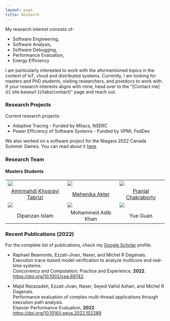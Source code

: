 ```yaml
---
layout: page
title: Research
---
```


<!--- 
Add an image to the /assets/img/ directory and add that file name like the following line above the "---" to add a cover image.

cover-img: /assets/img/path.jpg 
--->
My research interest consists of-

* Software Engineering,
* Software Analysis,
* Software Debugging,
* Performance Evaluation,
* Energy Efficiency

I am particularly interested to work with the aformentioned topics in the context of IoT, cloud and distributed systems. Currently, I am looking for 
masters and PhD students, visiting researchers, and postdocs to work with. If your research interests aligns with mine, head over to the "[Contact me]({{ site.baseurl }}/tabs/contact)" page and reach out.

### Research Projects
Current research projects:

* Adaptive Tracing - Funded by Mitacs, NSERC
* Power Efficiency of Software Systems - Funded by VPMI, FedDev

We also worked on a software project for the Niagara 2022 Canada Summer Games. You can read about it [here](https://brocku.ca/brock-news/2022/05/canada-games-teaching-spotlight-computer-science-students-developing-canada-games-chatbot/).

### Research Team

#### Masters Students
<p></p>
<style>
    td {
        border: none !important;
    }
</style>

<div align="center">
    <table>
        <tr>
            <td><img src="{{ site.baseurl }}/assets/img/people/amir.jpg"/></td>
            <td><img src="{{ site.baseurl }}/assets/img/people/mehenika.jpg"/></td>
            <td><img src="{{ site.baseurl }}/assets/img/people/pranjal.jpeg"/></td>
        </tr>
        <tr>
            <td style="text-align: center"><a href="https://www.linkedin.com/in/amirmahdi-khosravi/">Amirmahdi Khosravi Tabrizi</a></td>
            <td style="text-align: center"><a href="https://www.linkedin.com/in/mehenika">Mehenika Akter</a></td>
            <td style="text-align: center"><a href="https://pranjal.net/">Pranjal Chakraborty</a></td>
        </tr>
        <tr>
            <td><img src="{{ site.baseurl }}/assets/img/people/dipanzan.jpg"/></td>
            <td><img src="{{ site.baseurl }}/assets/img/people/adib.png"/></td>
            <td><img src="{{ site.baseurl }}/assets/img/people/image.png"/></td>
        </tr>
        <tr>
            <td style="text-align: center">Dipanzan Islam</td>
            <td style="text-align: center">Mohammed Adib Khan</td>
            <td style="text-align: center">Yue Guan</td>
        </tr>
    </table>
</div>
<p></p>

### Recent Publications (2022)
For the complete list of publications, check my [Google Scholar](https://scholar.google.com/citations?hl=en&user=sJWcLv8AAAAJ&view_op=list_works&sortby=pubdate) 
profile.

* Raphael Beamonte, Ezzati-Jivan, Naser, and Michel R Dagenais.\
  Execution trace-based model verification to analyze multicore and real-time systems.\
  Concurrency and Computation: Practice and Experience, **2022**.\
  https://doi.org/10.1002/cpe.69742.

* Majid Rezazadeh, Ezzati-Jivan, Naser, Seyed Vahid Azhari, and Michel R Dagenais.\
  Performance evaluation of complex multi-thread applications through execution path analysis.\
  Elsevier Performance Evaluation, **2022**.\
  https://doi.org/10.1016/j.peva.2022.102289

